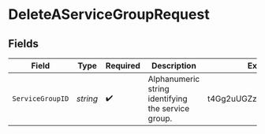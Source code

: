 # DeleteAServiceGroupRequest


## Fields

| Field                                              | Type                                               | Required                                           | Description                                        | Example                                            |
| -------------------------------------------------- | -------------------------------------------------- | -------------------------------------------------- | -------------------------------------------------- | -------------------------------------------------- |
| `ServiceGroupID`                                   | *string*                                           | :heavy_check_mark:                                 | Alphanumeric string identifying the service group. | t4Gg2uUGZzb2W9Euo4mo0R                             |